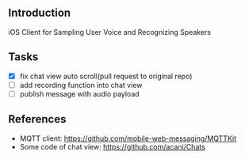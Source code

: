 Introduction
------------

iOS Client for Sampling User Voice and Recognizing Speakers

Tasks
-----

-	[x] fix chat view auto scroll(pull request to original repo)
-	[ ] add recording function into chat view
-	[ ] publish message with audio payload

References
----------

-	MQTT client: https://github.com/mobile-web-messaging/MQTTKit
-	Some code of chat view: https://github.com/acani/Chats

